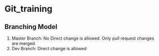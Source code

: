 # Git_training

## Branching Model

1. Master Branch: No Direct change is allowed. Only pull request changes are merged.
2. Dev Branch: Direct change is allowed

